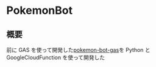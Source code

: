 # PokemonBot

## 概要

前に GAS を使って開発した[pokemon-bot-gas](https://github.com/NekoSarada1101/pokemon-bot-gas)を Python と GoogleCloudFunction を使って開発した
